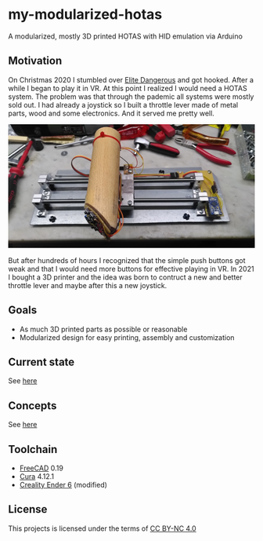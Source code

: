 # my-modularized-hotas
A modularized, mostly 3D printed HOTAS with HID emulation via Arduino

## Motivation
On Christmas 2020 I stumbled over [Elite Dangerous](https://www.elitedangerous.com/) and got hooked. After a while I began to play it in VR.
At this point I realized I would need a HOTAS system. The problem was that through the pademic all systems were mostly sold out. 
I had already a joystick so I built a throttle lever made of metal parts, wood and some electronics. And it served me pretty well.

![Prototype](./images/prototype.jpg)

But after hundreds of hours I recognized that the simple push buttons got weak and that I would need more buttons for effective playing in VR.
In 2021 I bought a 3D printer and the idea was born to contruct a new and better throttle lever and maybe after this a new joystick.

## Goals
- As much 3D printed parts as possible or reasonable
- Modularized design for easy printing, assembly and customization

## Current state
See [here](./status.md)

## Concepts
See [here](./concepts.md)

## Toolchain
- [FreeCAD](https://www.freecad.org/) 0.19
- [Cura](https://ultimaker.com/software/ultimaker-cura) 4.12.1
- [Creality Ender 6](https://www.creality.com/goods-detail/ender-6-3d-printer) (modified)

## License
This projects is licensed under the terms of [CC BY-NC 4.0](https://creativecommons.org/licenses/by-nc/4.0/)
